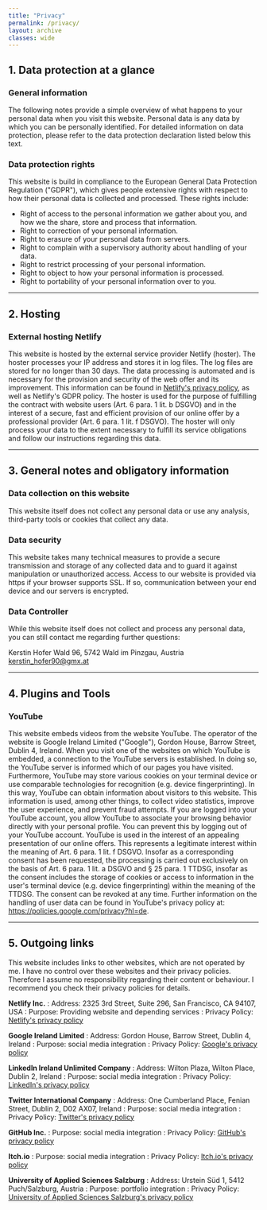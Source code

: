 ```yaml
---
title: "Privacy"
permalink: /privacy/
layout: archive
classes: wide
---
```


## 1. Data protection at a glance

### General information
The following notes provide a simple overview of what happens to your personal data when you visit this website. Personal data is any data by which you can be personally identified. 
For detailed information on data protection, please refer to the data protection declaration listed below this text.

### Data protection rights
This website is build in compliance to the European General Data Protection Regulation ("GDPR"), which gives people extensive rights with respect to how their personal data is collected and processed. These rights include:
  * Right of access to the personal information we gather about you, and how we the share, store and process that information.
  * Right to correction of your personal information.
  * Right to erasure of your personal data from servers.
  * Right to complain with a supervisory authority about handling of your data.
  * Right to restrict processing of your personal information.
  * Right to object to how your personal information is processed.
  * Right to portability of your personal information over to you.

---
## 2. Hosting

### External hosting Netlify
This website is hosted by the external service provider Netlify (hoster). The hoster processes your IP address and stores it in log files. The log files are stored for no longer than 30 days. The data processing is automated and is necessary for the provision and security of the web offer and its improvement. 
This information can be found in <a href="https://www.netlify.com/privacy/">Netlify's privacy policy</a>, as well as Netlify's GDPR policy.
The hoster is used for the purpose of fulfilling the contract with website users (Art. 6 para. 1 lit. b DSGVO) and in the interest of a secure, fast and efficient provision of our online offer by a professional provider (Art. 6 para. 1 lit. f DSGVO). 
The hoster will only process your data to the extent necessary to fulfill its service obligations and follow our instructions regarding this data.

---
## 3. General notes and obligatory information

### Data collection on this website
This website itself does not collect any personal data or use any analysis, third-party tools or cookies that collect any data.

### Data security
This website takes many technical measures to provide a secure transmission and storage of any collected data and to guard it against manipulation or unauthorized access.
Access to our website is provided via https if your browser supports SSL. If so, communication between your end device and our servers is encrypted.

### Data Controller
While this website itself does not collect and process any personal data, you can still contact me regarding further questions:

Kerstin Hofer
Wald 96, 5742 Wald im Pinzgau, Austria
kerstin_hofer90@gmx.at

---
## 4. Plugins and Tools

### YouTube
This website embeds videos from the website YouTube. The operator of the website is Google Ireland Limited ("Google"), Gordon House, Barrow Street, Dublin 4, Ireland.
When you visit one of the websites on which YouTube is embedded, a connection to the YouTube servers is established. In doing so, the YouTube server is informed which of our pages you have visited.
Furthermore, YouTube may store various cookies on your terminal device or use comparable technologies for recognition (e.g. device fingerprinting). In this way, YouTube can obtain information about visitors to this website. This information is used, among other things, to collect video statistics, improve the user experience, and prevent fraud attempts.
If you are logged into your YouTube account, you allow YouTube to associate your browsing behavior directly with your personal profile. You can prevent this by logging out of your YouTube account.
YouTube is used in the interest of an appealing presentation of our online offers. This represents a legitimate interest within the meaning of Art. 6 para. 1 lit. f DSGVO. Insofar as a corresponding consent has been requested, the processing is carried out exclusively on the basis of Art. 6 para. 1 lit. a DSGVO and § 25 para. 1 TTDSG, insofar as the consent includes the storage of cookies or access to information in the user's terminal device (e.g. device fingerprinting) within the meaning of the TTDSG. The consent can be revoked at any time.
Further information on the handling of user data can be found in YouTube's privacy policy at: https://policies.google.com/privacy?hl=de.

---
## 5. Outgoing links

This website includes links to other websites, which are not operated by me. I have no control over these websites and their privacy policies. 
Therefore I assume no responsibility regarding their content or behaviour. I recommend you check their privacy policies for details.

**Netlify Inc.**
: Address: 2325 3rd Street, Suite 296, San Francisco, CA 94107, USA
: Purpose: Providing website and depending services
: Privacy Policy: <a href="https://www.netlify.com/privacy/">Netlify's privacy policy</a>

**Google Ireland Limited**
: Address: Gordon House, Barrow Street, Dublin 4, Ireland
: Purpose: social media integration
: Privacy Policy: <a href="https://policies.google.com/privacy?hl=en">Google's privacy policy</a>

**LinkedIn Ireland Unlimited Company**
: Address: Wilton Plaza, Wilton Place, Dublin 2, Ireland
: Purpose: social media integration
: Privacy Policy: <a href="https://www.linkedin.com/legal/privacy-policy">LinkedIn's privacy policy</a>

**Twitter International Company**
: Address: One Cumberland Place, Fenian Street, Dublin 2, D02 AX07, Ireland
: Purpose: social media integration
: Privacy Policy: <a href="https://twitter.com/de/privacy">Twitter's privacy policy</a>
        
**GitHub Inc.**
: Purpose: social media integration
: Privacy Policy: <a href="https://docs.github.com/en/site-policy/privacy-policies/github-privacy-statement">GitHub's privacy policy</a>

**Itch.io**
: Purpose: social media integration
: Privacy Policy: <a href="https://itch.io/docs/legal/privacy-policy">Itch.io's privacy policy</a>

**University of Applied Sciences Salzburg**
: Address: Urstein Süd 1, 5412 Puch/Salzburg, Austria
: Purpose: portfolio integration
: Privacy Policy: <a href="https://www.fh-salzburg.ac.at/en/privacy">University of Applied Sciences Salzburg's privacy policy</a>